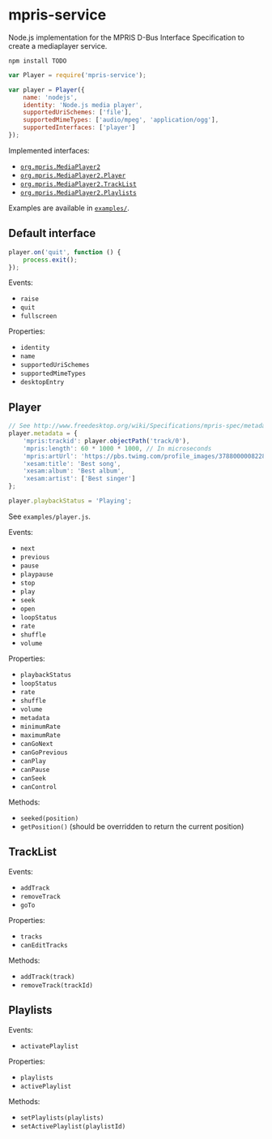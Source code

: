 # mpris-service

Node.js implementation for the MPRIS D-Bus Interface Specification to create a mediaplayer service.

`npm install TODO`

```js
var Player = require('mpris-service');

var player = Player({
    name: 'nodejs',
    identity: 'Node.js media player',
    supportedUriSchemes: ['file'],
    supportedMimeTypes: ['audio/mpeg', 'application/ogg'],
    supportedInterfaces: ['player']
});
```

Implemented interfaces:
* [`org.mpris.MediaPlayer2`](http://specifications.freedesktop.org/mpris-spec/latest/Media_Player.html)
* [`org.mpris.MediaPlayer2.Player`](http://specifications.freedesktop.org/mpris-spec/latest/Player_Interface.html)
* [`org.mpris.MediaPlayer2.TrackList`](http://specifications.freedesktop.org/mpris-spec/latest/Track_List_Interface.html)
* [`org.mpris.MediaPlayer2.Playlists`](http://specifications.freedesktop.org/mpris-spec/latest/Playlists_Interface.html)

Examples are available in [`examples/`](./examples/).

## Default interface

```js
player.on('quit', function () {
    process.exit();
});
```

Events:
* `raise`
* `quit`
* `fullscreen`

Properties:
* `identity`
* `name`
* `supportedUriSchemes`
* `supportedMimeTypes`
* `desktopEntry`

## Player

```js
// See http://www.freedesktop.org/wiki/Specifications/mpris-spec/metadata/
player.metadata = {
    'mpris:trackid': player.objectPath('track/0'),
    'mpris:length': 60 * 1000 * 1000, // In microseconds
    'mpris:artUrl': 'https://pbs.twimg.com/profile_images/378800000822867536/3f5a00acf72df93528b6bb7cd0a4fd0c.jpeg',
    'xesam:title': 'Best song',
    'xesam:album': 'Best album',
    'xesam:artist': ['Best singer']
};

player.playbackStatus = 'Playing';
```

See `examples/player.js`.

Events:
* `next`
* `previous`
* `pause`
* `playpause`
* `stop`
* `play`
* `seek`
* `open`
* `loopStatus`
* `rate`
* `shuffle`
* `volume`

Properties:
* `playbackStatus`
* `loopStatus`
* `rate`
* `shuffle`
* `volume`
* `metadata`
* `minimumRate`
* `maximumRate`
* `canGoNext`
* `canGoPrevious`
* `canPlay`
* `canPause`
* `canSeek`
* `canControl`

Methods:
* `seeked(position)`
* `getPosition()` (should be overridden to return the current position)

## TrackList

Events:
* `addTrack`
* `removeTrack`
* `goTo`

Properties:
* `tracks`
* `canEditTracks`

Methods:
* `addTrack(track)`
* `removeTrack(trackId)`

## Playlists

Events:
* `activatePlaylist`

Properties:
* `playlists`
* `activePlaylist`

Methods:
* `setPlaylists(playlists)`
* `setActivePlaylist(playlistId)`
